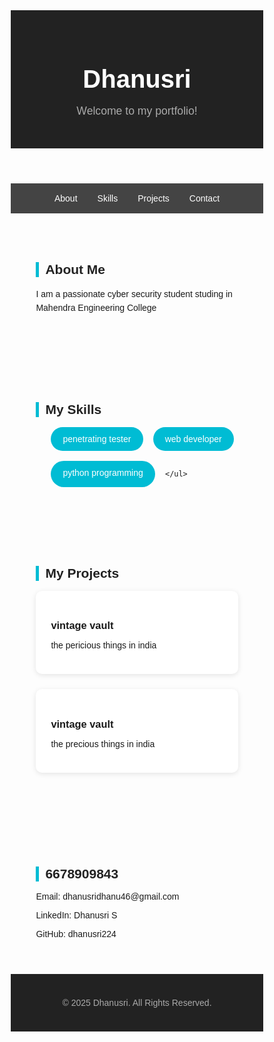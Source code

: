 <!DOCTYPE html>
<html lang="en">
<head>
  <meta charset="UTF-8" />
  <meta name="viewport" content="width=device-width, initial-scale=1.0" />
  <title>Dhanusri | Portfolio</title>
  <style>
    * {
      margin: 0;
      padding: 0;
      box-sizing: border-box;
      font-family: "Poppins", sans-serif;
    }

    body {
      background-color: #f5f5f5;
      color: #333;
    }

    header {
      background-color: #222;
      color: #fff;
      text-align: center;
      padding: 2rem 0;
    }

    header h1 {
      font-size: 2.5rem;
    }

    header p {
      font-size: 1.1rem;
      color: #aaa;
    }

    nav {
      background-color: #444;
      display: flex;
      justify-content: center;
      gap: 2rem;
      padding: 1rem 0;
    }

    nav a {
      color: #fff;
      text-decoration: none;
      font-weight: 500;
      transition: color 0.3s;
    }

    nav a:hover {
      color: #00bcd4;
    }

    section {
      padding: 3rem 10%;
    }

    h2 {
      color: #222;
      margin-bottom: 1rem;
      border-left: 5px solid #00bcd4;
      padding-left: 10px;
    }

    .about p {
      line-height: 1.6;
    }

    .skills ul {
      list-style: none;
      display: flex;
      flex-wrap: wrap;
      gap: 1rem;
    }

    .skills li {
      background-color: #00bcd4;
      color: white;
      padding: 0.7rem 1.2rem;
      border-radius: 25px;
      font-weight: 500;
    }

    .projects .project {
      background-color: white;
      padding: 1.5rem;
      border-radius: 10px;
      box-shadow: 0 2px 8px rgba(0,0,0,0.1);
      margin-bottom: 1.5rem;
    }

    .contact p {
      margin-bottom: 0.5rem;
    }

    footer {
      text-align: center;
      padding: 1.5rem;
      background-color: #222;
      color: #aaa;
    }
  </style>
</head>
<body>
  <header>
    <h1>Dhanusri</h1>
    <p>Welcome to my portfolio!</p>
  </header>

  <nav>
    <a href="#about">About</a>
    <a href="#skills">Skills</a>
    <a href="#projects">Projects</a>
    <a href="#contact">Contact</a>
  </nav>

  <section id="about" class="about">
    <h2>About Me</h2>
    <p> I am a passionate cyber security student studing in Mahendra Engineering College </p>
  </section>

  <section id="skills" class="skills">
    <h2>My Skills</h2>
    <ul>
      <li>penetrating tester</li>
      <li>web developer</li>
      <li>python programming</li>
     
    </ul>
  </section>

  <section id="projects" class="projects">
    <h2>My Projects</h2>
    <div class="project">
      <h3>vintage vault</h3>
      <p>the pericious things in india</p>
    </div>
    <div class="project">
      <h3>vintage vault</h3>
      <p>the precious things in india </p>
    </div>
  </section>

  <section id="contact" class="contact">
    <h2>6678909843</h2>
    <p>Email: dhanusridhanu46@gmail.com</p>
    <p>LinkedIn: Dhanusri S</p>
    <p>GitHub: dhanusri224</p>
  </section>

  <footer>
    <p>© 2025 Dhanusri. All Rights Reserved.</p>
  </footer>
</body>
</html>

